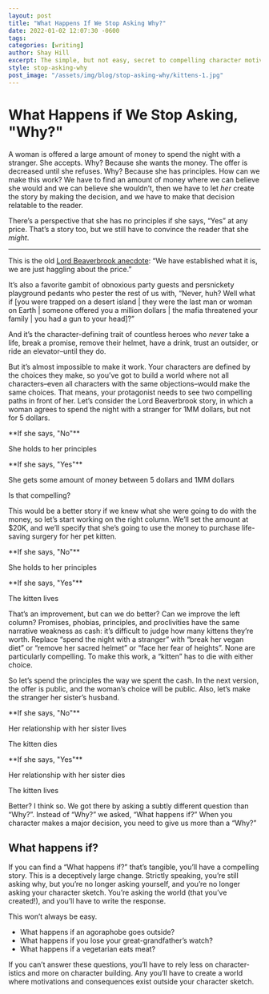 ```yaml
---
layout: post
title: "What Happens If We Stop Asking Why?"
date: 2022-01-02 12:07:30 -0600
tags:
categories: [writing]
author: Shay Hill
excerpt: The simple, but not easy, secret to compelling character motivation.
style: stop-asking-why
post_image: "/assets/img/blog/stop-asking-why/kittens-1.jpg"
---
```


# What Happens if We Stop Asking, "Why?"

A woman is offered a large amount of money to spend the night with a stranger. She accepts. Why? Because she wants the money. The offer is decreased until she refuses. Why? Because she has principles.
How can we make this work? We have to find an amount of money where we can believe she would and we can believe she wouldn’t, then we have to let *her* create the story by making the decision, and we have to make that decision relatable to the reader.

There’s a perspective that she has no principles if she says, “Yes” at any price. That’s a story too, but we still have to convince the reader that she *might*.

--------------------------------------------------------------------------------

This is the old [Lord Beaverbrook anecdote](https://quoteinvestigator.com/2012/03/07/haggling/): “We have established what it is, we are just haggling about the price.”

It’s also a favorite gambit of obnoxious party guests and persnickety playground pedants who pester the rest of us with, “Never, huh? Well what if [you were trapped on a desert island \| they were the last man or woman on Earth \| someone offered you a million dollars \| the mafia threatened your family \| you had a gun to your head]?”

And it’s the character-defining trait of countless heroes who *never* take a life, break a promise, remove their helmet, have a drink, trust an outsider, or ride an elevator–until they do.

But it’s almost impossible to make it work. Your characters are defined by the choices they make, so you’ve got to build a world where not all characters–even all characters with the same objections–would make the same choices. That means, your protagonist needs to see two compelling paths in front of her. Let’s consider the Lord Beaverbrook story, in which a woman agrees to spend the night with a stranger for 1MM dollars, but not for 5 dollars.

<div class="colleft" markdown="1">
**If she says, "No"**

She holds to her principles

</div>
<div class="colright" markdown="1">
**If she says, "Yes"**

She gets some amount of money between 5 dollars and 1MM dollars

</div>

Is that compelling?

This would be a better story if we knew what she were going to do with the money, so let’s start working on the right column. We’ll set the amount at $20K, and we’ll specify that she’s going to use the money to purchase life-saving surgery for her pet kitten.

<div class="colleft" markdown="1">
**If she says, "No"**

She holds to her principles

</div>

<div class="colright" markdown="1">
**If she says, "Yes"**

The kitten lives

</div>

That’s an improvement, but can we do better? Can we improve the left column? Promises, phobias, principles, and proclivities have the same narrative weakness as cash: it’s difficult to judge how many kittens they’re worth. Replace “spend the night with a stranger” with “break her vegan diet” or “remove her sacred helmet” or “face her fear of heights”. None are particularly compelling. To make this work, a “kitten” has to die with either choice.

So let’s spend the principles the way we spent the cash. In the next version, the offer is public, and the woman’s choice will be public. Also, let’s make the stranger her sister’s husband.

<div class="colleft" markdown="1">
**If she says, "No"**

Her relationship with her sister lives

The kitten dies

</div>

<div class="colright" markdown="1">
**If she says, "Yes"**

Her relationship with her sister dies

The kitten lives

</div>

Better? I think so. We got there by asking a subtly different question than “Why?”. Instead of “Why?” we asked, “What happens if?” When you character makes a major decision, you need to give us more than a “Why?”

## What happens if?

If you can find a “What happens if?” that’s tangible, you’ll have a compelling story. This is a deceptively large change. Strictly speaking, you’re still asking why, but you’re no longer asking yourself, and you’re no longer asking your character sketch. You’re asking the world (that you’ve created!), and you’ll have to write the response.

This won’t always be easy.

* What happens if an agoraphobe goes outside?
* What happens if you lose your great-grandfather’s watch?
* What happens if a vegetarian eats meat?

If you can’t answer these questions, you’ll have to rely less on character-istics and more on character building. Any you’ll have to create a world where motivations and consequences exist outside your character sketch.
